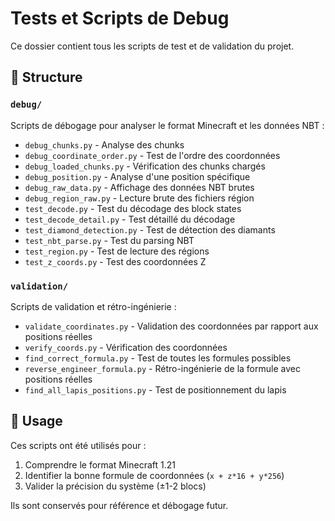 # Tests et Scripts de Debug

Ce dossier contient tous les scripts de test et de validation du projet.

## 📁 Structure

### `debug/`
Scripts de débogage pour analyser le format Minecraft et les données NBT :
- `debug_chunks.py` - Analyse des chunks
- `debug_coordinate_order.py` - Test de l'ordre des coordonnées
- `debug_loaded_chunks.py` - Vérification des chunks chargés
- `debug_position.py` - Analyse d'une position spécifique
- `debug_raw_data.py` - Affichage des données NBT brutes
- `debug_region_raw.py` - Lecture brute des fichiers région
- `test_decode.py` - Test du décodage des block states
- `test_decode_detail.py` - Test détaillé du décodage
- `test_diamond_detection.py` - Test de détection des diamants
- `test_nbt_parse.py` - Test du parsing NBT
- `test_region.py` - Test de lecture des régions
- `test_z_coords.py` - Test des coordonnées Z

### `validation/`
Scripts de validation et rétro-ingénierie :
- `validate_coordinates.py` - Validation des coordonnées par rapport aux positions réelles
- `verify_coords.py` - Vérification des coordonnées
- `find_correct_formula.py` - Test de toutes les formules possibles
- `reverse_engineer_formula.py` - Rétro-ingénierie de la formule avec positions réelles
- `find_all_lapis_positions.py` - Test de positionnement du lapis

## 🎯 Usage

Ces scripts ont été utilisés pour :
1. Comprendre le format Minecraft 1.21
2. Identifier la bonne formule de coordonnées (`x + z*16 + y*256`)
3. Valider la précision du système (±1-2 blocs)

Ils sont conservés pour référence et débogage futur.

